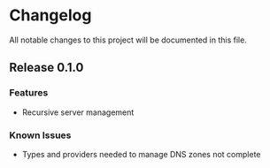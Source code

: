<!-- SPDX-License-Identifier: AGPL-3.0-or-later -->

# Changelog

All notable changes to this project will be documented in this file.

## Release 0.1.0

### Features

* Recursive server management

### Known Issues

* Types and providers needed to manage DNS zones not complete
